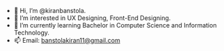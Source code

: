 - 👋 Hi, I’m @kiranbanstola.
- 👀 I’m interested in UX Designing, Front-End Designing.
- 🌱 I’m currently learning Bachelor in Computer Science and Information Technology.
- 📫 Email: banstolakiran11@gmail.com

<!---
kiranbanstola/kiranbanstola is a ✨ special ✨ repository because its `README.md` (this file) appears on your GitHub profile.
You can click the Preview link to take a look at your changes.
--->
